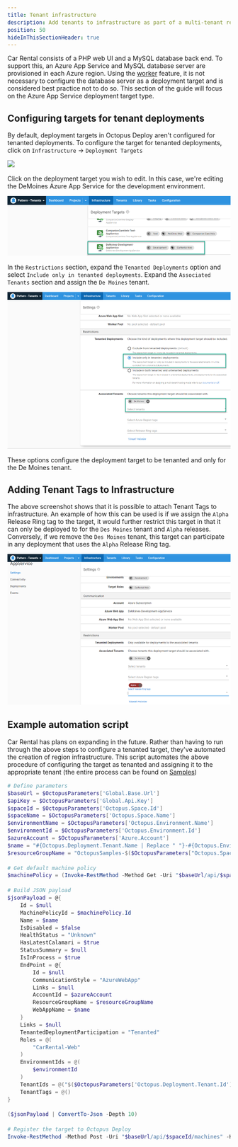 ```yaml
---
title: Tenant infrastructure
description: Add tenants to infrastructure as part of a multi-tenant region setup in Octopus Deploy.
position: 50
hideInThisSectionHeader: true
---
```


Car Rental consists of a PHP web UI and a MySQL database back end.  To support this, an Azure App Service and MySQL database server are provisioned in each Azure region.  Using the [worker](https://octopus.com/docs/infrastructure/workers) feature, it is not necessary to configure the database server as a deployment target and is considered best practice not to do so.  This section of the guide will focus on the Azure App Service deployment target type.

## Configuring targets for tenant deployments
By default, deployment targets in Octopus Deploy aren't configured for tenanted deployments.  To configure the target for tenanted deployments, click on `Infrastructure` -> `Deployment Targets`

![](/images/octopus-deployment-targets.png)

Click on the deployment target you wish to edit.  In this case, we're editing the DeMoines Azure App Service for the development environment.

![](images/tenant-demoines-development.png)

In the `Restrictions` section, expand the `Tenanted Deployments` option and select `Include only in tenanted deployments`.  Expand the `Associated Tenants` section and assign the `De Moines` tenant.

![](images/tenant-demoines-tenanted.png)

These options configure the deployment target to be tenanted and only for the De Moines tenant.

## Adding Tenant Tags to Infrastructure
The above screenshot shows that it is possible to attach Tenant Tags to infrastructure.  An example of how this can be used is if we assign the `Alpha` Release Ring tag to the target, it would further restrict this target in that it can only be deployed to for the `Des Moines` tenant and `Alpha` releases.  Conversely, if we remove the `Des Moines` tenant, this target can participate in any deployment that uses the `Alpha` Release Ring tag.

![](images/tenant-demoines-tenanted-alpha-tag.png)

## Example automation script
Car Rental has plans on expanding in the future.  Rather than having to run through the above steps to configure a tenanted target, they've automated the creation of region infrastructure.  This script automates the above procedure of configuring the target as tenanted and assigning it to the appropriate tenant (the entire process can be found on [Samples](https://samples.octopus.app/app#/Spaces-682/projects/car-rental/operations/runbooks/Runbooks-1361/overview))

```powershell
# Define parameters
$baseUrl = $OctopusParameters['Global.Base.Url']
$apiKey = $OctopusParameters['Global.Api.Key']
$spaceId = $OctopusParameters['Octopus.Space.Id']
$spaceName = $OctopusParameters['Octopus.Space.Name']
$environmentName = $OctopusParameters['Octopus.Environment.Name']
$environmentId = $OctopusParameters['Octopus.Environment.Id']
$azureAccount = $OctopusParameters['Azure.Account']
$name = "#{Octopus.Deployment.Tenant.Name | Replace " "}-#{Octopus.Environment.Name}-AppService"
$resourceGroupName = "OctopusSamples-$($OctopusParameters["Octopus.Space.Name"].Replace(' ', ''))-$($OctopusParameters["Octopus.Deployment.Tenant.Name"].Replace(' ', ''))-$($OctopusParameters["Octopus.Environment.Name"])-rg"

# Get default machine policy
$machinePolicy = (Invoke-RestMethod -Method Get -Uri "$baseUrl/api/$spaceId/machinepolicies/all" -Headers @{"X-Octopus-ApiKey"="$apiKey"}) | Where-Object {$_.Name -eq "Default Machine Policy"}

# Build JSON payload
$jsonPayload = @{
	Id = $null
    MachinePolicyId = $machinePolicy.Id
    Name = $name
    IsDisabled = $false
    HealthStatus = "Unknown"
    HasLatestCalamari = $true
    StatusSummary = $null
    IsInProcess = $true
    EndPoint = @{
    	Id = $null
        CommunicationStyle = "AzureWebApp"
        Links = $null
        AccountId = $azureAccount
        ResourceGroupName = $resourceGroupName
        WebAppName = $name
    }
    Links = $null
    TenantedDeploymentParticipation = "Tenanted"
    Roles = @(
    	"CarRental-Web"
    )
    EnvironmentIds = @(
    	$environmentId
    )
    TenantIds = @("$($OctopusParameters['Octopus.Deployment.Tenant.Id'])")
    TenantTags = @()
}

($jsonPayload | ConvertTo-Json -Depth 10)

# Register the target to Octopus Deploy
Invoke-RestMethod -Method Post -Uri "$baseUrl/api/$spaceId/machines" -Headers @{"X-Octopus-ApiKey"="$apiKey"} -Body ($jsonPayload | ConvertTo-Json -Depth 10)
```